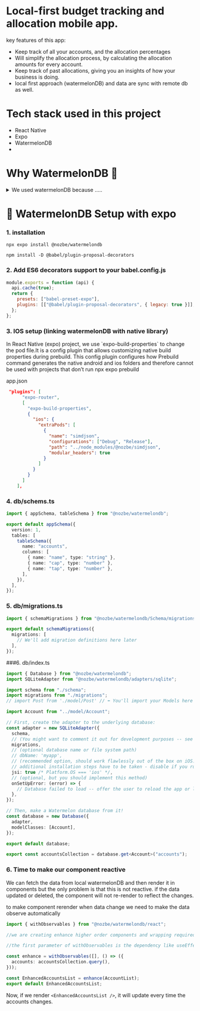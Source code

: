 # Local-first budget tracking and allocation mobile app.

key features of this app:

- Keep track of all your accounts, and the allocation percentages
- Will simplify the allocation process, by calculating the allocation amounts for every account.
- Keep track of past allocations, giving you an insights of how your business is doing.
- local first approach (watermelonDB) and data are sync with remote db as well.

# Tech stack used in this project

- React Native
- Expo
- WatermelonDB
-

# Why WatermelonDB 🍉

<details>
  <summary>We used watermelonDB because .....</summary>
 <br/> <p>WatermelonDB is a new way of dealing with user data in React Native and React web apps.</p>
  <p>It's optimized for building complex applications in React Native, and the number one goal is real-wordl performance. In simple words, your app must launch fast.</p>
  <p>For simple apps, using Redux or MobX with a persistence adapter is the easiest way to go. but when you start scaling to thousands or tens of thousands of database records, your app will now be slow to launch . Loading a full database into javascript is expensive!. </p>
  <p>Watermelon fixes it by being lazy. Nothing is loaded until it's requested. And since all querying is performed directly on the rock-solid SQLite database on a seperate native thread, most queries resolve in an instant.</p>
  <p>But unlike using SQLite directly, Watermeon is fully observable. So whenever you change a record, all UI that depends on it will automatically re-render.</p>
</details>

# 🍉 WatermelonDB Setup with expo

### 1. installation

```shell
npx expo install @nozbe/watermelondb

npm install -D @babel/plugin-proposal-decorators
```

### 2. Add ES6 decorators support to your babel.config.js

```javascript
module.exports = function (api) {
  api.cache(true);
  return {
    presets: ["babel-preset-expo"],
    plugins: [["@babel/plugin-proposal-decorators", { legacy: true }]],
  };
};
```

### 3. IOS setup (linking watermelonDB with native library)

<p>In React Native (expo) project, we use `expo-build-properties` to change the pod file.It is a config plugin that allows customizing native build properties during prebuild. This config plugin configures how Prebuild command generates the native android and ios folders and therefore cannot be used with projects that don’t run npx expo prebuild </p>
app.json

```json
 "plugins": [
      "expo-router",
      [
        "expo-build-properties",
        {
          "ios": {
            "extraPods": [
              {
                "name": "simdjson",
                "configurations": ["Debug", "Release"],
                "path": "../node_modules/@nozbe/simdjson",
                "modular_headers": true
              }
            ]
          }
        }
      ]
    ],
```

### 4. db/schems.ts

```typescript
import { appSchema, tableSchema } from "@nozbe/watermelondb";

export default appSchema({
  version: 1,
  tables: [
    tableSchema({
      name: "accounts",
      columns: [
        { name: "name", type: "string" },
        { name: "cap", type: "number" },
        { name: "tap", type: "number" },
      ],
    }),
  ],
});
```

### 5. db/migrations.ts

```typescript
import { schemaMigrations } from "@nozbe/watermelondb/Schema/migrations";

export default schemaMigrations({
  migrations: [
    // We'll add migration definitions here later
  ],
});
```

###6. db/index.ts

```typescript
import { Database } from "@nozbe/watermelondb";
import SQLiteAdapter from "@nozbe/watermelondb/adapters/sqlite";

import schema from "./schema";
import migrations from "./migrations";
// import Post from './model/Post' // ⬅️ You'll import your Models here

import Account from "../model/Account";

// First, create the adapter to the underlying database:
const adapter = new SQLiteAdapter({
  schema,
  // (You might want to comment it out for development purposes -- see Migrations documentation)
  migrations,
  // (optional database name or file system path)
  // dbName: 'myapp',
  // (recommended option, should work flawlessly out of the box on iOS. On Android,
  // additional installation steps have to be taken - disable if you run into issues...)
  jsi: true /* Platform.OS === 'ios' */,
  // (optional, but you should implement this method)
  onSetUpError: (error) => {
    // Database failed to load -- offer the user to reload the app or log out
  },
});

// Then, make a Watermelon database from it!
const database = new Database({
  adapter,
  modelClasses: [Account],
});

export default database;

export const accountsCollection = database.get<Account>("accounts");
```

### 6. Time to make our component reactive

<p>We can fetch the data from local watermelonDB and then render it in components but the only problem is that this is not reactive. if the data updated or deleted, the component will not re-render to reflect the changes.</p> <p>to make component rerender when data change we need to make the data observe automatically</p>

```typescript
import { withObservables } from "@nozbe/watermelondb/react";

//we are creating enhance higher order components and wrapping required component by this HOC.

//the first parameter of withObservables is the dependency like useEffect and second is callback function that received the props that the children component is receiving. our AccountList component is receiving accounts props so we are providing that props  through callback function. this HOC is quering accounts and rerendering components if value changes.

const enhance = withObservables([], () => ({
  accounts: accountsCollection.query(),
}));

const EnhancedAccountsList = enhance(AccountList);
export default EnhancedAccountsList;
```

Now, if we render `<EnhancedAccountsList />`, it will update every time the accounts changes.
